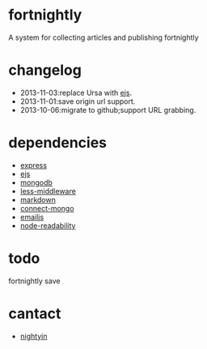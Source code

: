 fortnightly
===========

A system for collecting articles and publishing fortnightly

changelog
===========
 - 2013-11-03:replace Ursa with [ejs](https://github.com/visionmedia/ejs).
 - 2013-11-01:save origin url support.
 - 2013-10-06:migrate to github;support URL grabbing.

dependencies
===========
- [express](https://github.com/visionmedia/express)
- [ejs](https://github.com/visionmedia/ejs)
- [mongodb](www.mongodb.org)
- [less-middleware](https://github.com/emberfeather/less.js-middleware)
- [markdown](http://github.com/evilstreak/markdown-js)
- [connect-mongo](https://github.com/kcbanner/connect-mongo)
- [emailjs](https://github.com/eleith/emailjs)
- [node-readability](https://github.com/luin/node-readability)

todo
===========
fortnightly save

cantact
===========
- [nightyin](yanni4night@gmail.com)